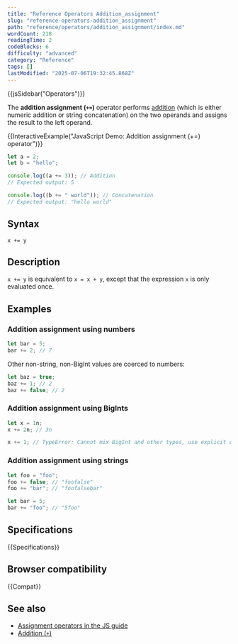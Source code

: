 ```yaml
---
title: "Reference Operators Addition_assignment"
slug: "reference-operators-addition_assignment"
path: "reference/operators/addition_assignment/index.md"
wordCount: 218
readingTime: 2
codeBlocks: 6
difficulty: "advanced"
category: "Reference"
tags: []
lastModified: "2025-07-06T19:32:45.868Z"
---
```



{{jsSidebar("Operators")}}

The **addition assignment (`+=`)** operator performs [addition](/en-US/docs/Web/JavaScript/Reference/Operators/Addition) (which is either numeric addition or string concatenation) on the two operands and assigns the result to the left operand.

{{InteractiveExample("JavaScript Demo: Addition assignment (+=) operator")}}

```js interactive-example
let a = 2;
let b = "hello";

console.log((a += 3)); // Addition
// Expected output: 5

console.log((b += " world")); // Concatenation
// Expected output: "hello world"
```

## Syntax

```js-nolint
x += y
```

## Description

`x += y` is equivalent to `x = x + y`, except that the expression `x` is only evaluated once.

## Examples

### Addition assignment using numbers

```js
let bar = 5;
bar += 2; // 7
```

Other non-string, non-BigInt values are coerced to numbers:

```js
let baz = true;
baz += 1; // 2
baz += false; // 2
```

### Addition assignment using BigInts

```js
let x = 1n;
x += 2n; // 3n

x += 1; // TypeError: Cannot mix BigInt and other types, use explicit conversions
```

### Addition assignment using strings

```js
let foo = "foo";
foo += false; // "foofalse"
foo += "bar"; // "foofalsebar"

let bar = 5;
bar += "foo"; // "5foo"
```

## Specifications

{{Specifications}}

## Browser compatibility

{{Compat}}

## See also

- [Assignment operators in the JS guide](/en-US/docs/Web/JavaScript/Guide/Expressions_and_operators#assignment_operators)
- [Addition (`+`)](/en-US/docs/Web/JavaScript/Reference/Operators/Addition)
